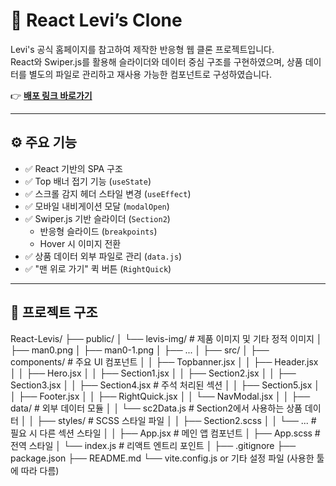 # 🧥 React Levi’s Clone

Levi's 공식 홈페이지를 참고하여 제작한 반응형 웹 클론 프로젝트입니다.  
React와 Swiper.js를 활용해 슬라이더와 데이터 중심 구조를 구현하였으며, 상품 데이터를 별도의 파일로 관리하고 재사용 가능한 컴포넌트로 구성하였습니다.

👉 **[배포 링크 바로가기](https://seunghyunnn12.github.io/React-Levis/)**

---

## ⚙️ 주요 기능

- ✅ React 기반의 SPA 구조
- ✅ Top 배너 접기 기능 (`useState`)
- ✅ 스크롤 감지 헤더 스타일 변경 (`useEffect`)
- ✅ 모바일 내비게이션 모달 (`modalOpen`)
- ✅ Swiper.js 기반 슬라이더 (`Section2`)
  - 반응형 슬라이드 (`breakpoints`)
  - Hover 시 이미지 전환
- ✅ 상품 데이터 외부 파일로 관리 (`data.js`)
- ✅ "맨 위로 가기" 퀵 버튼 (`RightQuick`)

---

## 📁 프로젝트 구조
React-Levis/
├── public/
│   └── levis-img/               # 제품 이미지 및 기타 정적 이미지
│       ├── man0.png
│       ├── man0-1.png
│       ├── ...
│
├── src/
│   ├── components/              # 주요 UI 컴포넌트
│   │   ├── Topbanner.jsx
│   │   ├── Header.jsx
│   │   ├── Hero.jsx
│   │   ├── Section1.jsx
│   │   ├── Section2.jsx
│   │   ├── Section3.jsx
│   │   ├── Section4.jsx        # 주석 처리된 섹션
│   │   ├── Section5.jsx
│   │   ├── Footer.jsx
│   │   ├── RightQuick.jsx
│   │   └── NavModal.jsx
│
│   ├── data/                    # 외부 데이터 모듈
│   │   └── sc2Data.js           # Section2에서 사용하는 상품 데이터
│
│   ├── styles/                  # SCSS 스타일 파일
│   │   ├── Section2.scss
│   │   └── ...                  # 필요 시 다른 섹션 스타일
│
│   ├── App.jsx                  # 메인 앱 컴포넌트
│   ├── App.scss                 # 전역 스타일
│   └── index.js                 # 리액트 엔트리 포인트
│
├── .gitignore
├── package.json
├── README.md
└── vite.config.js or 기타 설정 파일 (사용한 툴에 따라 다름)

